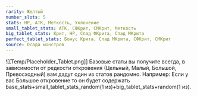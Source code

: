 ```yaml
---
rarity: Желтый
number_slots: 5
stats: HP, АТК, Меткость, Уклонение
small_tablet_stats: АТК, СФКрит, СМКрит, Меткость
big_tablet_stats: Крит, HP, Спад ФКрита, Спад МКрита
perfect_tablet_stats: Бонус Крита, Спад МКрита, СФКрит, СМКрит
source: Осада монстров
---
```

![[Temp/Placeholder_Tablet.png]]
Базовые статы вы получите всегда, в зависимости от редкости откровения (Цельный, Малый, Большой, Превосходный) вам дадут один из статов рандомно. Например: Если у вас Большое откровение то он будет содержать base_stats+small_tablet_stats_random(1 из)+big_tablet_stats+random(1 из).
